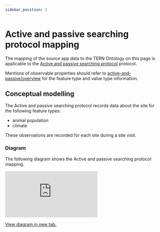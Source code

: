 ```yaml
---
sidebar_position: 2
---
```


# Active and passive searching protocol mapping

The mapping of the source app data to the TERN Ontology on this page is applicable to the [Active and passive searching protocol](https://linked.data.gov.au/def/nrm/37ed2dbb-b990-430c-9010-d0452588cf24) protocol.

Mentions of observable properties should refer to [active-and-passive/overview](/information-models/tern-ontology/dev-guide/dawe-protocol/vertebrate/active-and-passive/overview) for the feature type and value type information.

## Conceptual modelling

The Active and passive searching protocol records data about the site for the following feature types:

- animal population
- climate

These observations are recorded for each site during a site visit.

### Diagram

The following diagram shows the Active and passive searching protocol mapping.

<iframe frameBorder="0" style={{width:"100%",height:"593px"}} src="https://viewer.diagrams.net/?tags=%7B%7D&highlight=0000ff&edit=https%3A%2F%2Fapp.diagrams.net%2F%23G159WmRp9VIpLMyc9fzxJ5r26jIe8JR5G2&layers=1&nav=1&title=vertebrate-fauna-active-and-passive-example#Uhttps%3A%2F%2Fdrive.google.com%2Fuc%3Fid%3D159WmRp9VIpLMyc9fzxJ5r26jIe8JR5G2%26export%3Ddownload"></iframe>

<a href="https://viewer.diagrams.net/?tags=%7B%7D&highlight=0000ff&edit=https%3A%2F%2Fapp.diagrams.net%2F%23G159WmRp9VIpLMyc9fzxJ5r26jIe8JR5G2&layers=1&nav=1&title=vertebrate-fauna-active-and-passive-example#Uhttps%3A%2F%2Fdrive.google.com%2Fuc%3Fid%3D159WmRp9VIpLMyc9fzxJ5r26jIe8JR5G2%26export%3Ddownload">View diagram in new tab.</a>
